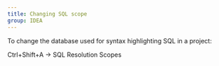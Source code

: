 ```yaml
---
title: Changing SQL scope
group: IDEA
---
```


To change the database used for syntax highlighting SQL in a project:

Ctrl+Shift+A -> SQL Resolution Scopes